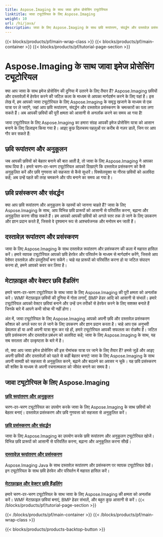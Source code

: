 ```yaml
---
title: Aspose.Imaging के साथ जावा इमेज प्रोसेसिंग ट्यूटोरियल
linktitle: जावा ट्यूटोरियल के लिए Aspose.Imaging
weight: 10
url: /hi/java/
description: जावा के लिए Aspose.Imaging के साथ छवि रूपांतरण, संवर्द्धन और दस्तावेज़ प्रसंस्करण सीखें। हमारे ट्यूटोरियल के साथ आसानी से छवियों को अनुकूलित करें।
---
```


{{< blocks/products/pf/main-wrap-class >}}
{{< blocks/products/pf/main-container >}}
{{< blocks/products/pf/tutorial-page-section >}}

# Aspose.Imaging के साथ जावा इमेज प्रोसेसिंग ट्यूटोरियल


क्या आप जावा के साथ इमेज प्रोसेसिंग की दुनिया में उतरने के लिए तैयार हैं? Aspose.Imaging छवियों और दस्तावेज़ों में हेरफेर करने की जटिल कला के माध्यम से आपका मार्गदर्शन करने के लिए यहां है। इस लेख में, हम आपको जावा ट्यूटोरियल के लिए Aspose.Imaging के समृद्ध खजाने के माध्यम से एक यात्रा पर ले जाएंगे, जहां आप छवि रूपांतरण, संवर्द्धन और दस्तावेज़ प्रसंस्करण के चमत्कारों का पता लगा सकते हैं। अब आपकी छवियों की पूरी क्षमता को आसानी से अनलॉक करने का समय आ गया है!

जावा ट्यूटोरियल के लिए Aspose.Imaging का हमारा संग्रह आपकी इमेज प्रोसेसिंग यात्रा को आसान बनाने के लिए डिज़ाइन किया गया है। आइए कुछ दिलचस्प पहलुओं पर करीब से नज़र डालें, जिन पर आप गौर कर सकते हैं:

## छवि रूपांतरण और अनुकूलन

जब आपकी छवियों को बेहतर बनाने की बात आती है, तो जावा के लिए Aspose.Imaging ने आपका साथ दिया है। हमारे चरण-दर-चरण ट्यूटोरियल आपको दिखाएंगे कि दस्तावेज़ प्रसंस्करण को कैसे अनुकूलित करें और छवि गुणवत्ता को सहजता से कैसे सुधारें। पिक्सेलयुक्त या नीरस छवियों को अलविदा कहें; अब उन्हें पहले की तरह चमकाने और पॉप बनाने का समय आ गया है।

## छवि प्रसंस्करण और संवर्द्धन

क्या आप छवि रूपांतरण और अनुकूलन के रहस्यों को जानना चाहते हैं? जावा के लिए Aspose.Imaging के साथ, आप विभिन्न छवि प्रारूपों को आसानी से परिवर्तित करना, बढ़ाना और अनुकूलित करना सीख सकते हैं। हम आपको आपकी छवियों को अगले स्तर तक ले जाने के लिए उपकरण और ज्ञान प्रदान करते हैं, जिससे वे दृश्यमान रूप से आश्चर्यजनक और मनोरम बन जाती हैं।

## दस्तावेज़ रूपांतरण और प्रसंस्करण

जावा के लिए Aspose.Imaging के साथ दस्तावेज़ रूपांतरण और प्रसंस्करण की कला में महारत हासिल करें। हमारे व्यापक ट्यूटोरियल आपको छवि हेरफेर और परिवर्तन के माध्यम से मार्गदर्शन करेंगे, जिससे आप पेशेवर दस्तावेज़ और प्रस्तुतियाँ बना सकेंगे। चाहे वह प्रारूपों को परिवर्तित करना हो या जटिल संपादन करना हो, हमने आपको कवर कर लिया है।

## मेटाफ़ाइल और वेक्टर छवि हैंडलिंग

हमारे चरण-दर-चरण ट्यूटोरियल के साथ जावा के लिए Aspose.Imaging की पूरी क्षमता को अनलॉक करें। WMF मेटाफ़ाइल छवियों की दुनिया में गोता लगाएँ, BMP हेडर आदि को आसानी से संभालें। हमारे ट्यूटोरियल आपको वेक्टर छवियां बनाने और उन्हें उन तरीकों से हेरफेर करने के लिए सशक्त बनाते हैं जिनके बारे में आपने कभी सोचा भी नहीं होगा।

अंत में, जावा ट्यूटोरियल के लिए Aspose.Imaging आपको अपनी छवि और दस्तावेज़ प्रसंस्करण कौशल को अगले स्तर पर ले जाने के लिए उपकरण और ज्ञान प्रदान करता है। चाहे आप एक अनुभवी डेवलपर हों या अभी अपनी यात्रा शुरू कर रहे हों, हमारे ट्यूटोरियल आपकी सफलता का रोडमैप हैं। जटिल छवि प्रसंस्करण और दस्तावेज़ प्रबंधन को अलविदा कहें; जावा के लिए Aspose.Imaging के साथ, यह सब सरलता और उत्कृष्टता के बारे में है।

तो, क्या आप जावा इमेज प्रोसेसिंग की इस रोमांचक यात्रा पर जाने के लिए तैयार हैं? हमसे जुड़ें और आइए अपनी छवियों और दस्तावेज़ों को पहले से कहीं बेहतर बनाएं! जावा के लिए Aspose.Imaging के साथ अपनी सामग्री को सहजता से अनुकूलित करने, बढ़ाने और बदलने का अवसर न चूकें। यह छवि प्रसंस्करण की शक्ति के माध्यम से अपनी रचनात्मकता को जीवंत बनाने का समय है।

## जावा ट्यूटोरियल के लिए Aspose.Imaging
### [छवि रूपांतरण और अनुकूलन](./image-conversion-and-optimization/)
चरण-दर-चरण ट्यूटोरियल का उपयोग करके जावा के लिए Aspose.Imaging के साथ छवियों को बेहतर बनाएं। दस्तावेज़ प्रसंस्करण और छवि गुणवत्ता को सहजता से अनुकूलित करें।
### [छवि प्रसंस्करण और संवर्द्धन](./image-processing-and-enhancement/)
जावा के लिए Aspose.Imaging का उपयोग करके छवि रूपांतरण और अनुकूलन ट्यूटोरियल खोजें। विभिन्न छवि प्रारूपों को आसानी से परिवर्तित करना, बढ़ाना और अनुकूलित करना सीखें।
### [दस्तावेज़ रूपांतरण और प्रसंस्करण](./document-conversion-and-processing/)
Aspose.Imaging Java के साथ दस्तावेज़ रूपांतरण और प्रसंस्करण पर व्यापक ट्यूटोरियल देखें। इन ट्यूटोरियल के साथ छवि हेरफेर और परिवर्तन में महारत हासिल करें।
### [मेटाफ़ाइल और वेक्टर छवि हैंडलिंग](./metafile-and-vector-image-handling/)
हमारे चरण-दर-चरण ट्यूटोरियल के साथ जावा के लिए Aspose.Imaging की क्षमता को अनलॉक करें। WMF मेटाफ़ाइल छवियां बनाएं, BMP हेडर संभालें, और बहुत कुछ आसानी से करें।
{{< /blocks/products/pf/tutorial-page-section >}}

{{< /blocks/products/pf/main-container >}}
{{< /blocks/products/pf/main-wrap-class >}}

{{< blocks/products/products-backtop-button >}}
